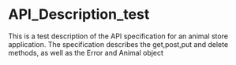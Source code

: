 # API_Description_test
This is a test description of the API specification for an animal store application. 
The specification describes the get,post,put and delete methods, as well as the Error and Animal object
